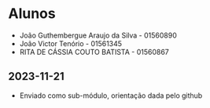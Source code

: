 # Alunos

* João Guthembergue Araujo da Silva - 01560890
* João Victor Tenório - 01561345
* RITA DE CÁSSIA COUTO BATISTA - 01560867

## 2023-11-21

* Enviado como sub-módulo, orientação dada pelo github
